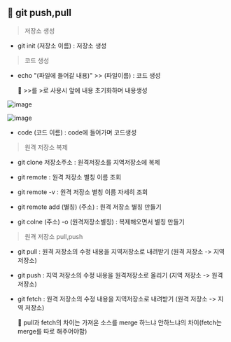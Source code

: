 ## 📝 git push,pull

> 저장소 생성

* git init (저장소 이름) : 저장소 생성

> 코드 생성

* echo "(파일에 들어갈 내용)" >> (파일이름) : 코드 생성
  
  🔹 >>를 >로 사용시 앞에 내용 초기화하며 내용생성 

![image](https://user-images.githubusercontent.com/105197533/204509271-7abec111-ee1a-4567-bb09-978235219fc2.png)

![image](https://user-images.githubusercontent.com/105197533/204509363-860d6f95-0b9a-4924-a96c-6d440fc2728f.png)


* code (코드 이름) : code에 들어가며 코드생성

> 원격 저장소 복제

* git clone 저장소주소 : 원격저장소를 지역저장소에 복제

* git remote : 원격 저장소 별칭 이름 조회

* git remote -v : 원격 저장소 별칭 이름 자세히 조회

* git remote add (별칭) (주소) : 원격 저장소 별칭 만들기

* git colne (주소) -o (원격저장소별칭) : 복제해오면서 별칭 만들기

> 원격 저장소 pull,push

* git pull : 원격 저장소의 수정 내용을 지역저장소로 내려받기 (원격 저장소 -> 지역 저장소)

* git push : 지역 저장소의 수정 내용을 원격저장소로 올리기 (지역 저장소 -> 원격 저장소)

* git fetch : 원격 저장소의 수정 내용을 지역저장소로 내려받기 (원격 저장소 -> 지역 저장소)
  
  🔹 pull과 fetch의 차이는 가져온 소스를 merge 하느냐 안하느냐의 차이(fetch는 merge를 따로 해주어야함)
